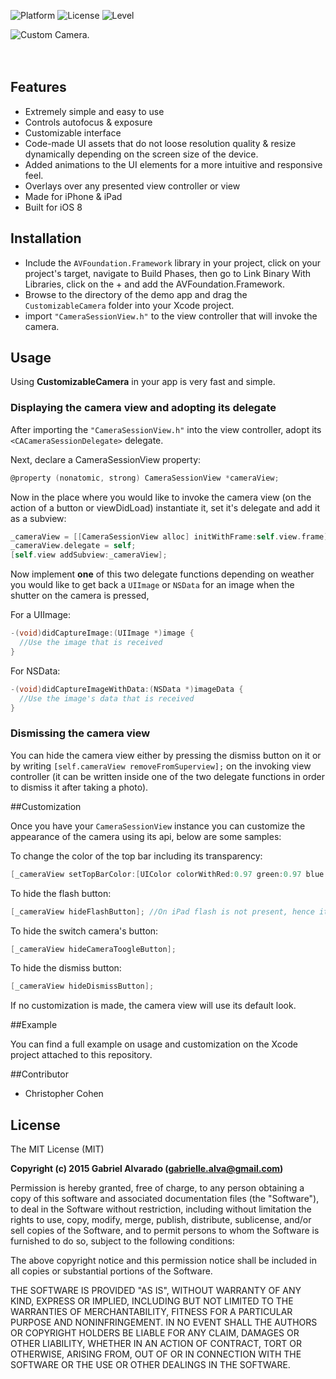 ![Platform](https://img.shields.io/badge/platform-iOS-brightgreen.svg)
![License](https://img.shields.io/badge/license-MIT-blue.svg)
![Level](https://img.shields.io/badge/level-over%209000-1CCDD6.svg)

![Custom Camera.](https://github.com/GabrielAlva/Cool-iOS-Camera/blob/master/Resources/MarkdownImage.png)
<br />
<br />
<br />

## Features
- Extremely simple and easy to use
- Controls autofocus & exposure
- Customizable interface
- Code-made UI assets that do not loose resolution quality & resize dynamically depending on the screen size of the device.
- Added animations to the UI elements for a more intuitive and responsive feel.
- Overlays over any presented view controller or view
- Made for iPhone & iPad
- Built for iOS 8

## Installation
* Include the `AVFoundation.Framework` library in your project, click on your project's target, navigate to Build Phases, then go to Link Binary With Libraries, click on the + and add the AVFoundation.Framework.
* Browse to the directory of the demo app and drag the `CustomizableCamera` folder into your Xcode project.
* import `"CameraSessionView.h"` to the view controller that will invoke the camera.

## Usage 

Using **CustomizableCamera** in your app is very fast and simple.

### Displaying the camera view and adopting its delegate

After importing the `"CameraSessionView.h"` into the view controller, adopt its `<CACameraSessionDelegate>` delegate.

Next, declare a CameraSessionView property:
```objective-c
@property (nonatomic, strong) CameraSessionView *cameraView;
```

Now in the place where you would like to invoke the camera view (on the action of a button or viewDidLoad) instantiate it, set it's delegate and add it as a subview:
```objective-c
_cameraView = [[CameraSessionView alloc] initWithFrame:self.view.frame];
_cameraView.delegate = self;
[self.view addSubview:_cameraView];
```

Now implement **one** of this two delegate functions depending on weather you would like to get back a `UIImage` or `NSData` for an image when the shutter on the camera is pressed,

For a UIImage:
```objective-c
-(void)didCaptureImage:(UIImage *)image {
  //Use the image that is received
}
```
For NSData:
```objective-c
-(void)didCaptureImageWithData:(NSData *)imageData {
  //Use the image's data that is received
}
```

### Dismissing the camera view

You can hide the camera view either by pressing the dismiss button on it or by writing `[self.cameraView removeFromSuperview];` on the invoking view controller (it can be written inside one of the two delegate functions in order to dismiss it after taking a photo). 

##Customization

Once you have your `CameraSessionView` instance you can customize the appearance of the camera using its api, below are some samples:

To change the color of the top bar including its transparency:
```objective-c
[_cameraView setTopBarColor:[UIColor colorWithRed:0.97 green:0.97 blue:0.97 alpha: 0.64]];
```
To hide the flash button:
```objective-c
[_cameraView hideFlashButton]; //On iPad flash is not present, hence it wont appear.
```
To hide the switch camera's button:
```objective-c
[_cameraView hideCameraToogleButton];
```
To hide the dismiss button:
```objective-c
[_cameraView hideDismissButton];
```
If no customization is made, the camera view will use its default look.

##Example

You can find a full example on usage and customization on the Xcode project attached to this repository.

##Contributor

* Christopher Cohen

## License

The MIT License (MIT)

**Copyright (c) 2015 Gabriel Alvarado (gabrielle.alva@gmail.com)**

Permission is hereby granted, free of charge, to any person obtaining a copy
of this software and associated documentation files (the "Software"), to deal
in the Software without restriction, including without limitation the rights
to use, copy, modify, merge, publish, distribute, sublicense, and/or sell
copies of the Software, and to permit persons to whom the Software is
furnished to do so, subject to the following conditions:

The above copyright notice and this permission notice shall be included in all
copies or substantial portions of the Software.

THE SOFTWARE IS PROVIDED "AS IS", WITHOUT WARRANTY OF ANY KIND, EXPRESS OR
IMPLIED, INCLUDING BUT NOT LIMITED TO THE WARRANTIES OF MERCHANTABILITY,
FITNESS FOR A PARTICULAR PURPOSE AND NONINFRINGEMENT. IN NO EVENT SHALL THE
AUTHORS OR COPYRIGHT HOLDERS BE LIABLE FOR ANY CLAIM, DAMAGES OR OTHER
LIABILITY, WHETHER IN AN ACTION OF CONTRACT, TORT OR OTHERWISE, ARISING FROM,
OUT OF OR IN CONNECTION WITH THE SOFTWARE OR THE USE OR OTHER DEALINGS IN THE
SOFTWARE.
